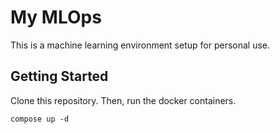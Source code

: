 # My MLOps

This is a machine learning environment setup for personal use.

## Getting Started

Clone this repository. Then, run the docker containers.

```shell
compose up -d
```
<!--

create the `.env` file by copying the `.env.example`.

```shell
cp .env .env.example
```

You can edit environment variables in the `.env` to suit your environment. -->
